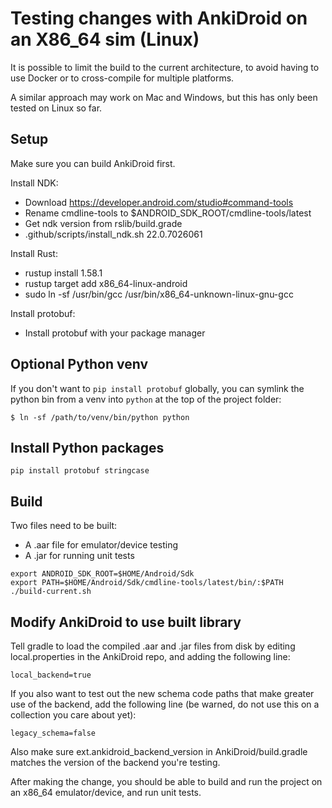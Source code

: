 # Testing changes with AnkiDroid on an X86_64 sim (Linux)

It is possible to limit the build to the current architecture, to avoid having
to use Docker or to cross-compile for multiple platforms.

A similar approach may work on Mac and Windows, but this has only been tested on Linux
so far.

## Setup

Make sure you can build AnkiDroid first.

Install NDK:

- Download https://developer.android.com/studio#command-tools
- Rename cmdline-tools to $ANDROID_SDK_ROOT/cmdline-tools/latest
- Get ndk version from rslib/build.grade
- .github/scripts/install_ndk.sh 22.0.7026061

Install Rust:

- rustup install 1.58.1
- rustup target add x86_64-linux-android
- sudo ln -sf /usr/bin/gcc /usr/bin/x86_64-unknown-linux-gnu-gcc

Install protobuf:

- Install protobuf with your package manager

## Optional Python venv

If you don't want to `pip install protobuf` globally, you can
symlink the python bin from a venv into `python` at the top of
the project folder:

```
$ ln -sf /path/to/venv/bin/python python
```

## Install Python packages

```
pip install protobuf stringcase
```

## Build

Two files need to be built:

- A .aar file for emulator/device testing
- A .jar for running unit tests

```
export ANDROID_SDK_ROOT=$HOME/Android/Sdk
export PATH=$HOME/Android/Sdk/cmdline-tools/latest/bin/:$PATH
./build-current.sh
```

## Modify AnkiDroid to use built library

Tell gradle to load the compiled .aar and .jar files from disk by editing local.properties
in the AnkiDroid repo, and adding the following line:

```
local_backend=true
```

If you also want to test out the new schema code paths that make greater use of the backend,
add the following line (be warned, do not use this on a collection you care about yet):

```
legacy_schema=false
```

Also make sure ext.ankidroid_backend_version in AnkiDroid/build.gradle matches the version
of the backend you're testing.

After making the change, you should be able to build and run the project on an x86_64
emulator/device, and run unit tests.
